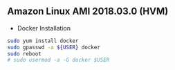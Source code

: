 
## Amazon Linux AMI 2018.03.0 (HVM)
- Docker Installation
```bash
sudo yum install docker
sudo gpasswd -a ${USER} docker
sudo reboot
# sudo usermod -a -G docker $USER
```

<!--stackedit_data:
eyJoaXN0b3J5IjpbMTgxMTM1Njk0Nl19
-->